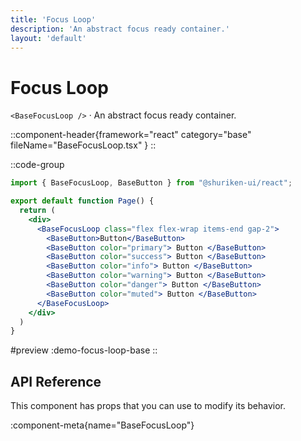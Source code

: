 ```yaml
---
title: 'Focus Loop'
description: 'An abstract focus ready container.'
layout: 'default'
---
```


# Focus Loop

`<BaseFocusLoop />` · An abstract focus ready container.

::component-header{framework="react" category="base" fileName="BaseFocusLoop.tsx" }
::

::code-group

```jsx [DemoFocusLoopBase.tsx]
import { BaseFocusLoop, BaseButton } from "@shuriken-ui/react";

export default function Page() {
  return (
    <div>
      <BaseFocusLoop class="flex flex-wrap items-end gap-2">
        <BaseButton>Button</BaseButton>
        <BaseButton color="primary"> Button </BaseButton>
        <BaseButton color="success"> Button </BaseButton>
        <BaseButton color="info"> Button </BaseButton>
        <BaseButton color="warning"> Button </BaseButton>
        <BaseButton color="danger"> Button </BaseButton>
        <BaseButton color="muted"> Button </BaseButton>
      </BaseFocusLoop>
    </div>
  )
}
```

#preview
:demo-focus-loop-base
::

## API Reference

This component has props that you can use to modify its behavior.

:component-meta{name="BaseFocusLoop"}